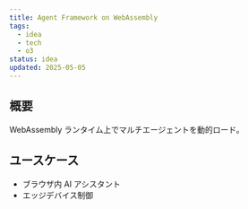```yaml
---
title: Agent Framework on WebAssembly
tags:
  - idea
  - tech
  - o3
status: idea
updated: 2025-05-05
---
```


## 概要
WebAssembly ランタイム上でマルチエージェントを動的ロード。

## ユースケース
- ブラウザ内 AI アシスタント
- エッジデバイス制御
